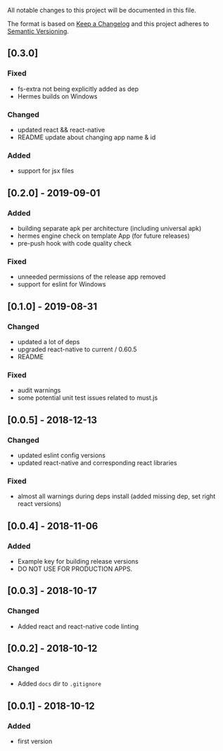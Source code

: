 All notable changes to this project will be documented in this file.

The format is based on [Keep a Changelog](http://keepachangelog.com/en/1.0.0/)
and this project adheres to [Semantic Versioning](http://semver.org/spec/v2.0.0.html).

## [0.3.0]
### Fixed
- fs-extra not being explicitly added as dep
- Hermes builds on Windows
### Changed
- updated react && react-native
- README update about changing app name & id
### Added
- support for jsx files

## [0.2.0] - 2019-09-01
### Added
- building separate apk per architecture (including universal apk)
- hermes engine check on template App (for future releases)
- pre-push hook with code quality check
### Fixed
- unneeded permissions of the release app removed
- support for eslint for Windows

## [0.1.0] - 2019-08-31
### Changed
- updated a lot of deps
- upgraded react-native to current / 0.60.5
- README
### Fixed
- audit warnings
- some potential unit test issues related to must.js

## [0.0.5] - 2018-12-13
### Changed
- updated eslint config versions
- updated react-native and corresponding react libraries

### Fixed
- almost all warnings during deps install (added missing dep, set right react versions)

## [0.0.4] - 2018-11-06
### Added
- Example key for building release versions
- DO NOT USE FOR PRODUCTION APPS.

## [0.0.3] - 2018-10-17
### Changed
- Added react and react-native code linting

## [0.0.2] - 2018-10-12
### Changed
- Added `docs` dir to `.gitignore`

## [0.0.1] - 2018-10-12
### Added
- first version

